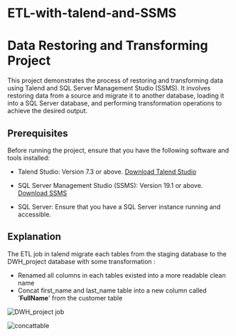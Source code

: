 # ETL-with-talend-and-SSMS

# Data Restoring and Transforming Project

This project demonstrates the process of restoring and transforming data using Talend and SQL Server Management Studio (SSMS). It involves restoring data from a source and migrate it to another database, loading it into a SQL Server database, and performing transformation operations to achieve the desired output.

## Prerequisites

Before running the project, ensure that you have the following software and tools installed:

- Talend Studio: Version 7.3 or above. [Download Talend Studio](https://www.talend.com/products/data-integration/data-integration-open-studio/)

- SQL Server Management Studio (SSMS): Version 19.1 or above. [Download SSMS](https://docs.microsoft.com/en-us/sql/ssms/download-sql-server-management-studio-ssms?view=sql-server-ver15)

- SQL Server: Ensure that you have a SQL Server instance running and accessible.

## Explanation

The ETL job in talend migrate each tables from the staging database to the DWH_project database with some transformation :

- Renamed all columns in each tables existed into a more readable clean name
- Concat first_name and last_name table into a new column called '**FullName**' from the customer table

![DWH_project job](https://github.com/arvinantobahtiar/ETL-with-talend-SSMS/assets/111122086/7304f042-3c68-49e7-9afd-ab8e2098b1cd)

![concattable](https://github.com/arvinantobahtiar/ETL-with-talend-SSMS/assets/111122086/e674cead-6e2f-499c-a027-b968a366d5ab)



